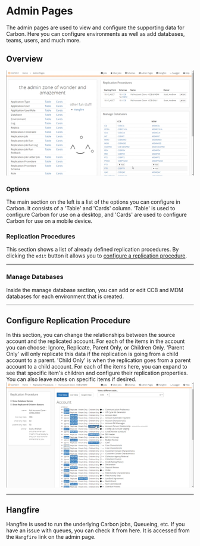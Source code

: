 # Admin Pages
The admin pages are used to view and configure the supporting data for Carbon. Here you can configure environments as well as add databases, teams, users, and much more.

## Overview
<img alt="Trellis-Logo" src="Media/Admin-Page.png">

### Options
The main section on the left is a list of the options you can configure in Carbon. It consists of a 'Table' and 'Cards' column. 'Table' is used to configure Carbon for use on a desktop, and 'Cards' are used to configure Carbon for use on a mobile device.

### Replication Procedures
This section shows a list of already defined replication procedures. By clicking the `edit` button it allows you to [configure a replication procedure](#Configure-Replication-Procedure).

---
### Manage Databases
Inside the manage database section, you can add or edit CCB and MDM databases for each environment that is created.

---
## Configure Replication Procedure
In this section, you can change the relationships between the source account and the replicated account. For each of the items in the account you can choose: Ignore, Replicate, Parent Only, or Children Only. 'Parent Only' will only replicate this data if the replication is going from a child account to a parent. 'Child Only' is when the replication goes from a parent account to a child account.
For each of the items here, you can expand to see that specific item's children and configure their replication properties. You can also leave notes on specific items if desired. 
<img src="Media/Replication-Procedure-Configuration.png">

---
## Hangfire
Hangfire is used to run the underlying Carbon jobs, Queueing, etc. If you have an issue with queues, you can check it from here. It is accessed from the `Hangfire` link on the admin page.
